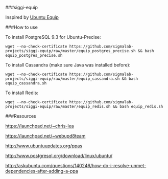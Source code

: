###siggi-equip

Inspired by [Ubuntu Equip](https://github.com/aglover/ubuntu-equip)


###How to use

To install PostgreSQL 9.3 for Ubuntu-Precise:

```
wget --no-check-certificate https://github.com/sigmalab-projects/siggi-equip/raw/master/equip_postgres_precise.sh && bash equip_postgres_precise.sh
```

To install Cassandra (make sure Java was installed before):

```
wget --no-check-certificate https://github.com/sigmalab-projects/siggi-equip/raw/master/equip_cassandra.sh && bash equip_cassandra.sh
```

To install Redis:

```
wget --no-check-certificate https://github.com/sigmalab-projects/siggi-equip/raw/master/equip_redis.sh && bash equip_redis.sh
```

###Resources

https://launchpad.net/~chris-lea

https://launchpad.net/~webupd8team

http://www.ubuntuupdates.org/ppas

http://www.postgresql.org/download/linux/ubuntu/

http://askubuntu.com/questions/140246/how-do-i-resolve-unmet-dependencies-after-adding-a-ppa

